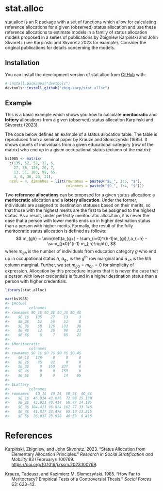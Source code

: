 
<!-- README.md is generated from README.Rmd. Please edit that file -->

# stat.alloc

<!-- badges: start -->

<!-- badges: end -->

stat.alloc is an R package with a set of functions which allow for
calculating reference allocations for a given (observed) status
allocation and use these reference allocations to estimate models in a
family of status allocation models proposed in a series of publications
by Zbigniew Karpiński and John Skvoretz (see Karpiński and Skvoretz 2023
for example). Consider the original publications for details concerning
the models.

## Installation

You can install the development version of stat.alloc from
[GitHub](https://github.com/) with:

``` r
# install.packages("devtools")
devtools::install_github("zbig-karp/stat.alloc")
```

## Example

This is a basic example which shows you how to calculate
**meritocratic** and **lottery** allocations from a given (observed)
status allocation Karpiński and Skvoretz (2023).

The code below defines an example of a status allocation table. The
table is reproduced from a seminal paper by Krauze and Słomczyński
(1985). It shows counts of individuals from a given educational category
(row of the matrix) who end up in a given occupational status (column of
the matrix):

``` r
ks1985 <- matrix(
  c(135, 52, 58, 12, 6, 
    27, 56, 126, 26, 7, 
    13, 51, 183, 98, 65, 
    3, 8, 30, 23, 21), 
  ncol = 4, dimnames = list(rownames = paste0("$E_", 1:5, "$"), 
                            colnames = paste0("$O_", 1:4, "$")))
```

Two **reference allocations** can be proposed for a given status
allocation: a **meritocratic** allocation and a **lottery allocation**.
Under the former, individuals are assigned to destination statuses based
on their merits, so that those with the highest merits are the first to
be assigned to the highest status. As a result, under perfectly
meritocratic allocation, it is never the case that a person with lower
merits ends up in higher destination status than a person with higher
merits. Formally, the result of the fully meritocratic status allocation
is defined as follows: $$
m_{gh} = \min{\left(a_{g+} - \sum_{i=0}^{h-1}m_{gi},\,a_{+h} - \sum_{j=0}^{i-1} m_{jh}\right)},
$$ where $m_{gh}$ is the number of individuals from education category
$g$ who end up in occupational status $h$, $a_{g+}$ is the
$g$<sup>th</sup> row marginal and $a_{+h}$ is the $h$th column marginal.
Further, we set $m_{g0} = m_{0h} = 0$ for simplicity of expression.
Allocation by this procedure insures that it is never the case that a
person with lower credentials is found in a higher destination status
than a person with higher credentials.

``` r
library(stat.alloc)

mar(ks1985)
#> $Actual
#>         colnames
#> rownames $O_1$ $O_2$ $O_3$ $O_4$
#>    $E_1$   135    27    13     3
#>    $E_2$    52    56    51     8
#>    $E_3$    58   126   183    30
#>    $E_4$    12    26    98    23
#>    $E_5$     6     7    65    21
#> 
#> $Meritocratic
#>         colnames
#> rownames $O_1$ $O_2$ $O_3$ $O_4$
#>    $E_1$   178     0     0     0
#>    $E_2$    85    82     0     0
#>    $E_3$     0   160   237     0
#>    $E_4$     0     0   159     0
#>    $E_5$     0     0    14    85
#> 
#> $Lottery
#>         colnames
#> rownames   $O_1$  $O_2$  $O_3$  $O_4$
#>    $E_1$  46.814 43.076  72.98 15.130
#>    $E_2$  43.921 40.414  68.47 14.195
#>    $E_3$ 104.411 96.074 162.77 33.745
#>    $E_4$  41.817 38.478  65.19 13.515
#>    $E_5$  26.037 23.958  40.59  8.415
```

# References

<div id="refs" class="references csl-bib-body hanging-indent"
entry-spacing="0">

<div id="ref-karpinski2023" class="csl-entry">

Karpiński, Zbigniew, and John Skvoretz. 2023. “Status Allocation from
Elementary Allocation Principles.” *Research in Social Stratification
and Mobility* 83 (February): 100769.
<https://doi.org/10.1016/j.rssm.2023.100769>.

</div>

<div id="ref-krauze1985" class="csl-entry">

Krauze, Tadeusz, and Kazimierz M. Słomczyński. 1985. “How Far to
Meritocracy? Empirical Tests of a Controversial Thesis.” *Social Forces*
63: 623–42.

</div>

</div>
